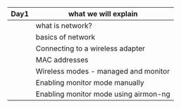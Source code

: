 
| Day1 | what we will explain |
|--|--|
|  | what is network? |
|  | basics of network |
|  | Connecting to a wireless adapter |
|  | MAC addresses |
|  | Wireless modes - managed and monitor |
|  | Enabling monitor mode manually |
|  | Enabling monitor mode using airmon-ng |
